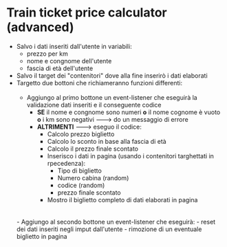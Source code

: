 # Train ticket price calculator (advanced)

- Salvo i dati inseriti dall'utente in variabili:
    - prezzo per km
    - nome e congnome dell'utente
    - fascia di età dell'utente
- Salvo il target dei "contenitori" dove alla fine inserirò i dati elaborati
- Targetto due bottoni che richiameranno funzioni differenti:
    <br>
    <br>
    - Aggiungo al primo bottone un event-listener che eseguirà la validazione dati inseriti e il conseguente codice
        - **SE** il nome e congnome sono numeri **o** il nome cognome è vuoto **o** i km sono negativi ---> do un messaggio di errore
        - **ALTRIMENTI** ---> eseguo il codice:
            - Calcolo prezzo biglietto
            - Calcolo lo sconto in base alla fascia di età
            - Calcolo il prezzo finale scontato
            - Inserisco i dati in pagina (usando i contenitori targhettati in rpecedenza):
                - Tipo di biglietto
                - Numero cabina (random)
                - codice (random)
                - prezzo finale scontato
            - Mostro il biglietto completo di dati elaborati in pagina
    <br>
    <br>
    - Aggiungo al secondo bottone un event-listener che eseguirà:
        - reset dei dati inseriti negli imput dall'utente
        - rimozione di un eventuale biglietto in pagina